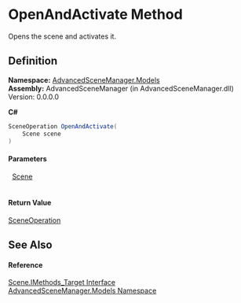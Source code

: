 # OpenAndActivate Method


Opens the scene and activates it.



## Definition
**Namespace:** <a href="N_AdvancedSceneManager_Models">AdvancedSceneManager.Models</a>  
**Assembly:** AdvancedSceneManager (in AdvancedSceneManager.dll) Version: 0.0.0.0

**C#**
``` C#
SceneOperation OpenAndActivate(
	Scene scene
)
```



#### Parameters
<dl><dt>  <a href="T_AdvancedSceneManager_Models_Scene">Scene</a></dt><dd> </dd></dl>

#### Return Value
<a href="T_AdvancedSceneManager_Core_SceneOperation">SceneOperation</a>

## See Also


#### Reference
<a href="T_AdvancedSceneManager_Models_Scene_IMethods_Target">Scene.IMethods_Target Interface</a>  
<a href="N_AdvancedSceneManager_Models">AdvancedSceneManager.Models Namespace</a>  
